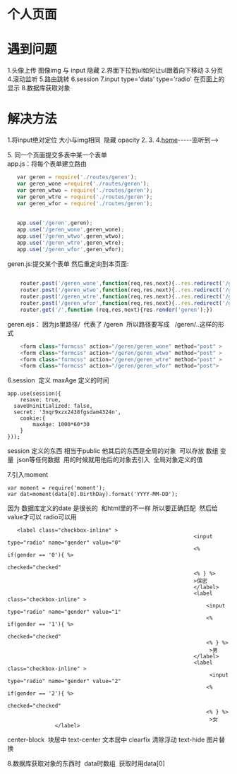 
# 个人页面




# 遇到问题
1.头像上传  图像img 与 input 隐藏
2.界面下拉到ul如何让ul跟着向下移动
3.分页
4.滚动监听
5.路由跳转
6.session
7.input type='data'  type='radio' 在页面上的显示
8.数据库获取对象
# 解决方法

1.将input绝对定位 大小与img相同  隐藏  opacity
2.
3.
4.<a href="#home">home</a>-----监听到--><div id="home"></div>
5. 同一个页面提交多表中某一个表单  
 app.js：将每个表单建立路由 
 ```js
    var geren = require('./routes/geren');
    var geren_wone =require('./routes/geren');
    var geren_wtwo = require('./routes/geren');
    var geren_wtre = require('./routes/geren');
    var geren_wfor = require('./routes/geren');
    
    
    app.use('/geren',geren);
    app.use('/geren_wone',geren_wone);
    app.use('/geren_wtwo',geren_wtwo);
    app.use('/geren_wtre',geren_wtre);
    app.use('/geren_wfor',geren_wfor);
 ```
    
     
     
 geren.js:提交某个表单 然后重定向到本页面:
 
 
 ```js
    
     router.post('/geren_wone',function(req,res,next){..res.redirect('/geren');})
     router.post('/geren_wtwo',function(req,res,next){..res.redirect('/geren');})
     router.post('/geren_wtre',function(req,res,next){..res.redirect('/geren');})
     router.post('/geren_wfor',function(req,res,next){..res.redirect('/geren');})
     router.get('/',function (req,res,next){res.render('geren');})
 ```
 
 
 geren.ejs： 因为js里路径/  代表了 /geren  所以路径要写成   /geren/..这样的形式
 ```js
     <form class="formcss" action="/geren/geren_wone" method="post" >
     <form class="formcss" action="/geren/geren_wtwo" method="post" >
     <form class="formcss" action="/geren/geren_wtre" method="post" >
     <form class="formcss" action="/geren/geren_wfor" method="post">
 ```  
6.session  定义
maxAge 定义的时间
```
app.use(session({
	resave: true,
  saveUninitialized: false,
  secret: '3nqr9xzx2438fgsdam4324n',
	cookie:{
		maxAge: 1000*60*30
	}
}));
```
session 定义的东西 相当于public 他其后的东西是全局的对象  可以存放 数组 变量  json等任何数据  用的时候就用他后的对象去引入  全局对象定义的值

7.引入moment
```
var moment = require('moment');
var dat=moment(data[0].BirthDay).format('YYYY-MM-DD');
```
因为 数据库定义的date 是很长的  和html里的不一样 所以要正确匹配  然后给value才可以
 radio可以用
 ```
	<label class="checkbox-inline" >
													    	<input type="radio" name="gender" value="0"  
													    	<% if(gender == '0'){ %>
													    		checked="checked" 
													    	<% } %>
													    	>保密
														    </label>
														    <label class="checkbox-inline" > 
														    	<input type="radio" name="gender" value="1" 
														    	<% if(gender == '1'){ %>
													    			checked="checked" 
													    		<% } %>
														    	 >男
														    </label>
														    <label class="checkbox-inline" >
														    	 <input type="radio" name="gender" value="2" 
														    	<% if(gender == '2'){ %>
													    			checked="checked" 
													    		<% } %>
														    	 >女
				</label>
```


center-block  块居中  text-center 文本居中
clearfix 清除浮动
text-hide 图片替换

8.数据库获取对象的东西时  data时数组  获取时用data[0]



